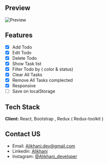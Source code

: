 ## Preview

![Preview](https://user-images.githubusercontent.com/87765316/148807096-c4407361-cee6-4f76-ba01-de2fc024091f.gif)

## Features

- [x] Add Todo
- [x] Edit Todo
- [x] Delete Todo
- [x] Show Task list
- [x] Filter Todo by ( color & status)
- [x] Clear All Tasks
- [x] Remove All Tasks complected
- [x] Responsive
- [ ] Save on localStorage

## Tech Stack

**Client:** React, Bootstrap , Redux ( Redux-toolkit )

## Contact US

- Email: [Alikhani.dev@gmail.com](mailto:alikhani.dev@gmail.com)
- Linkedin: [Alikhani](https://www.linkedin.com/in/amir-hossein-agha-alikhani-060a88217)
- Instagram: [@Alikhani_developer](https://www.instagram.com/alikhani_developer/)
